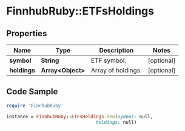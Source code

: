# FinnhubRuby::ETFsHoldings

## Properties

Name | Type | Description | Notes
------------ | ------------- | ------------- | -------------
**symbol** | **String** | ETF symbol. | [optional] 
**holdings** | **Array&lt;Object&gt;** | Array of holdings. | [optional] 

## Code Sample

```ruby
require 'FinnhubRuby'

instance = FinnhubRuby::ETFsHoldings.new(symbol: null,
                                 holdings: null)
```


